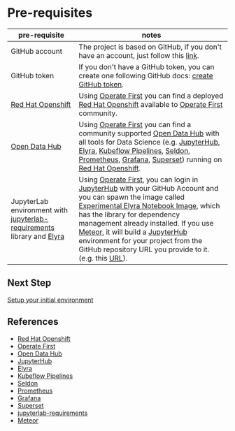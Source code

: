 # Pre-requisites

| pre-requisite | notes |
| ------------- | ------------------ |
| GitHub account | The project is based on GitHub, if you don't have an account, just follow this [link][15]. |
| GitHub token |  If you don't have a GitHub token, you can create one following GitHub docs: [create GitHub token][16]. |
| [Red Hat Openshift][1] |  Using [Operate First][2] you can find a deployed [Red Hat Openshift][1] available to [Operate First][2] community. |
| [Open Data Hub][3] |  Using [Operate First][2] you can find a community supported [Open Data Hub][3] with all tools for Data Science (e.g. [JupyterHub][4], [Elyra][5], [Kubeflow Pipelines][6], [Seldon][7], [Prometheus][8], [Grafana][9], [Superset][10]) running on [Red Hat Openshift][1]. |
| JupyterLab environment with [jupyterlab-requirements][11] library and [Elyra][5] |  Using [Operate First][2], you can login in [JupyterHub][4] with your GitHub Account and you can spawn the image called [Experimental Elyra Notebook Image][13], which has the library for dependency management already installed. If you use [Meteor][12], it will build a [JupyterHub][4] environment for your project from the GitHub repository URL you provide to it. (e.g. this [URL][14]). |


## Next Step

[Setup your initial environment](./setup-initial-environment.md)


## References

* [Red Hat Openshift][1]
* [Operate First][2]
* [Open Data Hub][3]
* [JupyterHub][4]
* [Elyra][5]
* [Kubeflow Pipelines][6]
* [Seldon][7]
* [Prometheus][8]
* [Grafana][9]
* [Superset][10]
* [jupyterlab-requirements][11]
* [Meteor][12]

[1]: https://www.openshift.com/
[2]: https://www.operate-first.cloud/
[3]: https://opendatahub.io/
[4]: https://jupyter.org/hub
[5]: https://github.com/elyra-ai/elyra
[6]: https://www.kubeflow.org/docs/pipelines/overview/pipelines-overview/
[7]: https://www.seldon.io/
[8]: https://prometheus.io/
[9]: https://grafana.com/
[10]: https://superset.apache.org/
[11]: https://github.com/thoth-station/jupyterlab-requirements
[12]: https://github.com/AICoE/meteor
[13]: https://github.com/operate-first/apps/blob/master/kfdefs/base/jupyterhub/notebook-images/experimental-elyra-notebook-imagestream.yaml
[14]: https://github.com/pacospace/manage-dependencies-tutorial/
[15]: https://docs.github.com/en/github/getting-started-with-github/signing-up-for-a-new-github-account
[16]: https://docs.github.com/en/github/authenticating-to-github/creating-a-personal-access-token

